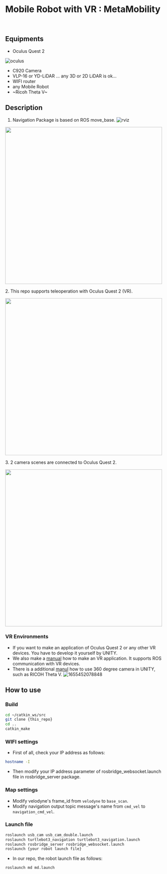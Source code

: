 # Mobile Robot with VR : MetaMobility

<br/>

## Equipments
- Oculus Quest 2

![oculus](https://user-images.githubusercontent.com/68265609/174251242-36cc5d86-006e-43ec-a0e5-6c46ebeed3bd.jpeg)
- C920 Camera
- VLP-16 or YD-LiDAR ... any 3D or 2D LiDAR is ok...
- WIFI router
- any Mobile Robot
- ~Ricoh Theta V~

## Description
1. Navigation Package is based on ROS move_base.
![rviz](https://user-images.githubusercontent.com/68265609/174252925-63ff38bb-e165-4600-9b73-bbc00d4dcddf.gif)
<p align='left'>
    <img src="/gif/nav.gif" width="500"/>
</p>
2. This repo supports teleoperation with Oculus Quest 2 (VR).
<p align='left'>
    <img src="/gif/ocu.gif" width="500"/>
</p>
3. 2 camera scenes are connected to Oculus Quest 2.
<p align='left'>
    <img src="/gif/cam.gif" width="500"/>
</p>

### VR Environments
- If you want to make an application of Oculus Quest 2 or any other VR devices. You have to develop it yourself by UNITY.
- We also make a [manual](https://github.com/kws6081/Mobile-Robot-with-VR/blob/main/vr_unity.md) how to make an VR application. It supports ROS communication with VR devices.
- There is a additional [manul](https://github.com/kws6081/Mobile-Robot-with-VR/blob/main/360.md) how to use 360 degree camera in UNITY, such as RICOH Theta V.
![1655452078848](https://user-images.githubusercontent.com/68265609/174252208-a428a4f7-ea34-4154-8f5d-e6786b6166d2.gif)


## How to use
### Build
```bash
cd ~/catkin_ws/src
git clone {this_repo}
cd ..
catkin_make
```

### WIFI settings
- First of all, check your IP address as follows:
```bash
hostname -I
```

- Then modify your IP address parameter of rosbridge_websocket.launch file in rosbridge_server package.

### Map settings
- Modify velodyne's frame_id from `velodyne` to `base_scan`.
- Modify navigation output topic message's name from `cmd_vel` to `navigation_cmd_vel`.

### Launch file
```bash
roslaunch usb_cam usb_cam_double.launch
roslaunch turtlebot3_navigation turtlebot3_navigation.launch
roslaunch rosbridge_server rosbridge_websocket.launch
roslaunch {your robot launch file}
```

- In our repo, the robot launch file as follows:
```bash
roslaunch md md.launch
```